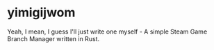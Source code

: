 # yimigijwom
Yeah, I mean, I guess I'll just write one myself - A simple Steam Game Branch Manager written in Rust.
